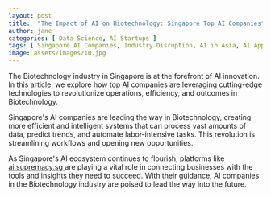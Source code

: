 ```yaml
---
layout: post
title:  "The Impact of AI on Biotechnology: Singapore Top AI Companies"
author: jane
categories: [ Data Science, AI Startups ]
tags: [ Singapore AI Companies, Industry Disruption, AI in Asia, AI Applications ]
image: assets/images/10.jpg
---
```


The Biotechnology industry in Singapore is at the forefront of AI innovation. In this article, we explore how top AI companies are leveraging cutting-edge technologies to revolutionize operations, efficiency, and outcomes in Biotechnology.

Singapore's AI companies are leading the way in Biotechnology, creating more efficient and intelligent systems that can process vast amounts of data, predict trends, and automate labor-intensive tasks. This revolution is streamlining workflows and opening new opportunities.

As Singapore's AI ecosystem continues to flourish, platforms like <a href="https://ai.supremacy.sg" target="_blank"> ai.supremacy.sg </a> are playing a vital role in connecting businesses with the tools and insights they need to succeed. With their guidance, AI companies in the Biotechnology industry are poised to lead the way into the future.
